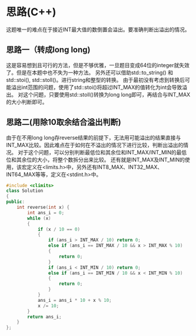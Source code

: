 # 思路(C++)
这题唯一的难点在于接近INT最大值的数倒置会溢出。要准确判断出溢出的情况。
## 思路一（转成long long)
这是容易想到且可行的方法，但是不够优雅，一旦题目变成64位的integer就失效了。但是在本题中也不失为一种方法。
另外还可以借助std::to_string() 和 std::stoi(), std::stoll()。进行string和整型的转换。
由于最初没有考虑到转换后可能溢出int范围的问题，使用了std::stoi()将超过INT_MAX的值转化为int会导致溢出。
对这个问题，只要使用std::stoll()转换为long long即可，再结合与INT_MAX的大小判断即可。

## 思路二(用除10取余结合溢出判断)
由于在不用long long存reverse结果的前提下，无法用可能溢出的结果直接与INT_MAX比较。因此难点在于如何在不溢出的情况下进行比较，判断出溢出的情况。
对于这个问题，可以分别判断最低位和其余位和INT_MAX/INT_MIN的最低位和其余位的大小，将整个数拆分出来比较。
还有就是INT_MAX及INT_MIN的使用，该宏定义在<limits.h>中，另外还有INT8_MAX、INT32_MAX、INT64_MAX等等，定义在<stdint.h>中。
```cpp
#include <climits>
class Solution
{
public:
	int reverse(int x) {
		int ans_i = 0;
		while (x)
		{
			if (x / 10 == 0)
			{
				if (ans_i > INT_MAX / 10) return 0;
				else if (ans_i == INT_MAX / 10 && x > INT_MAX % 10)
				{
					return 0;
				}
				if (ans_i < INT_MIN / 10) return 0;
				else if (ans_i == INT_MIN / 10 && x < INT_MIN % 10)
				{
					return 0;
				}
			}
			ans_i = ans_i * 10 + x % 10;
			x /= 10;
		}
		return ans_i;
	}
};
```